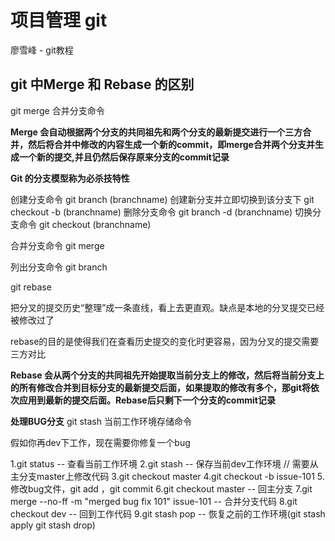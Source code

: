# 项目管理 git

廖雪峰 - git教程

## git 中Merge 和 Rebase 的区别


git merge 合并分支命令

**Merge 会自动根据两个分支的共同祖先和两个分支的最新提交进行一个三方合并，然后将合并中修改的内容生成一个新的commit，即merge合并两个分支并生成一个新的提交,并且仍然后保存原来分支的commit记录**



**Git 的分支模型称为必杀技特性**

创建分支命令 git branch (branchname)
创建新分支并立即切换到该分支下 git checkout -b (branchname) 
删除分支命令                git branch -d (branchname)
切换分支命令 git checkout (branchname)

合并分支命令 git merge

列出分支命令 git branch


git rebase  

把分叉的提交历史“整理”成一条直线，看上去更直观。缺点是本地的分叉提交已经被修改过了

rebase的目的是使得我们在查看历史提交的变化时更容易，因为分叉的提交需要三方对比


**Rebase 会从两个分支的共同祖先开始提取当前分支上的修改，然后将当前分支上的所有修改合并到目标分支的最新提交后面，如果提取的修改有多个，那git将依次应用到最新的提交后面。Rebase后只剩下一个分支的commit记录**



**处理BUG分支**
git stash  当前工作环境存储命令


假如你再dev下工作，现在需要你修复一个bug

1.git status  -- 查看当前工作环境
2.git stash   -- 保存当前dev工作环境
// 需要从主分支master上修改代码
3.git checkout master
4.git checkout -b issue-101
5.修改bug文件，git  add    ，git commit
6.git checkout master   -- 回主分支
7.git merge --no-ff -m "merged bug fix 101" issue-101   -- 合并分支代码
8.git checkout dev    -- 回到工作代码
9.git stash pop      -- 恢复之前的工作环境(git stash apply   git stash drop)


